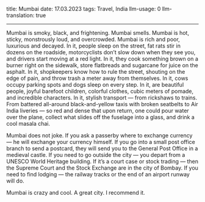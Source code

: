 title: Mumbai
date: 17.03.2023
tags: Travel, India
llm-usage: 0
llm-translation: true

---

Mumbai is smoky, black, and frightening.
Mumbai smells.
Mumbai is hot, sticky, monstrously loud, and overcrowded.
Mumbai is rich and poor, luxurious and decayed.
In it, people sleep on the street, fat rats stir in dozens on the roadside, motorcyclists don’t slow down when they see you, and drivers start moving at a red light.
In it, they cook something brown on a burner right on the sidewalk, store flatbreads and sugarcane for juice on the asphalt.
In it, shopkeepers know how to rule the street, shouting on the edge of pain, and throw trash a meter away from themselves.
In it, cows occupy parking spots and dogs sleep on every step.
In it, are beautiful people, joyful barefoot children, colorful clothes, cubic meters of pomade, and incredible characters.
In it, stylish transport — from rickshaws to trains. From battered all-around black-and-yellow taxis with broken seatbelts to Air India liveries — so red and dense that upon return, one could pour water over the plane, collect what slides off the fuselage into a glass, and drink a cool masala chai.

Mumbai does not joke.
If you ask a passerby where to exchange currency — he will exchange your currency himself.
If you go into a small post office branch to send a postcard, they will send you to the General Post Office in a medieval castle.
If you need to go outside the city — you depart from a UNESCO World Heritage building.
If it’s a court case or stock trading — then the Supreme Court and the Stock Exchange are in the city of Bombay.
If you need to find lodging — the railway tracks or the end of an airport runway will do.

Mumbai is crazy and cool.
A great city.
I recommend it.
